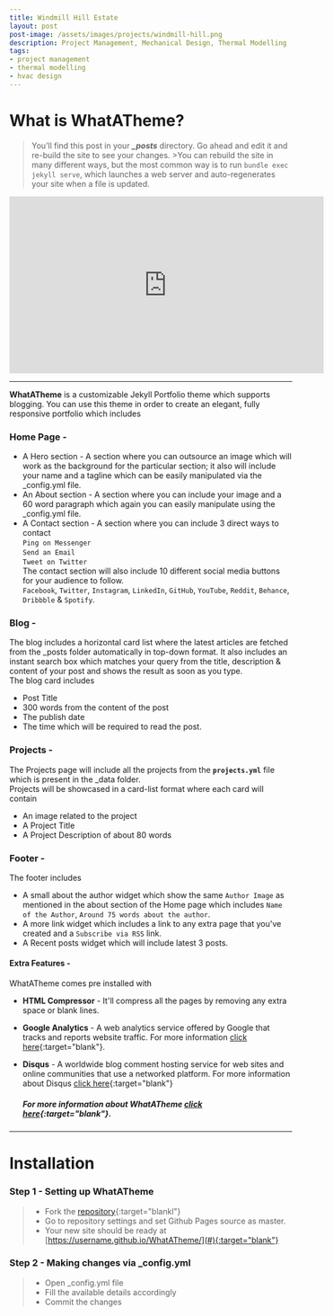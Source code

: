 ```yaml
---
title: Windmill Hill Estate
layout: post
post-image: /assets/images/projects/windmill-hill.png
description: Project Management, Mechanical Design, Thermal Modelling
tags:
- project management
- thermal modelling
- hvac design
---
```


# What is WhatATheme?
>You’ll find this post in your ***_posts*** directory. Go ahead and edit it and re-build the site to see your changes. >You can rebuild the site in many different ways, but the most common way is to run `bundle exec jekyll serve`, which launches a web server and auto-regenerates your site when a file is updated.

<iframe width="560" height="315" src="https://www.youtube.com/embed/VfPa2c9kwhQ" frameborder="0" allow="accelerometer; autoplay; encrypted-media; gyroscope; picture-in-picture" allowfullscreen></iframe>

---

**WhatATheme** is a customizable Jekyll Portfolio theme which supports blogging. You can use this theme in order to create an elegant, fully responsive portfolio which includes

### Home Page -
* A Hero section - A section where you can outsource an image which will work as the background for the particular section; it also will include your name and a tagline which can be easily manipulated via the _config.yml file.
* An About section - A section where you can include your image and a 60 word paragraph which again you can easily manipulate using the _config.yml file.
* A Contact section - A section where you can include 3 direct ways to contact<br>
`Ping on Messenger`<br>
`Send an Email`<br>
`Tweet on Twitter`<br>
The contact section will also include 10 different social media buttons for your audience to follow.<br>
`Facebook`, `Twitter`, `Instagram`, `LinkedIn`, `GitHub`, `YouTube`, `Reddit`, `Behance`, `Dribbble` & `Spotify`.

### Blog -
The blog includes a horizontal card list where the latest articles are fetched from the _posts folder automatically in top-down format. It also includes an instant search box which matches your query from the title, description & content of your post and shows the result as soon as you type.<br>
The blog card includes
* Post Title
* 300 words from the content of the post
* The publish date
* The time which will be required to read the post.

### Projects -
The Projects page will include all the projects from the **`projects.yml`** file which is present in the _data folder.<br>
Projects will be showcased in a card-list format where each card will contain
* An image related to the project
* A Project Title
* A Project Description of about 80 words

### Footer -
The footer includes
* A small about the author widget which show the same `Author Image` as mentioned in the about section of the Home page which includes `Name of the Author`, `Around 75 words about the author`.
* A more link widget which includes a link to any extra page that you've created and a `Subscribe via RSS` link.
* A Recent posts widget which will include latest 3 posts.

#### Extra Features -
WhatATheme comes pre installed with
* **HTML Compressor** - It'll compress all the pages by removing any extra space or blank lines.
* **Google Analytics** - A web analytics service offered by Google that tracks and reports website traffic. For more information [click here](https://analytics.google.com){:target="blank"}.
* **Disqus** - A worldwide blog comment hosting service for web sites and online communities that use a networked platform. For more information about Disqus [click here](https://help.disqus.com/en/articles/1717053-what-is-disqus){:target="blank"}

	##### For more information about WhatATheme [click here](https://github.com/thedevslot/WhatATheme/blob/gh-pages/README.md){:target="blank"}.

---

# Installation
### Step 1 - Setting up WhatATheme
> * Fork the [repository](https://github.com/thedevslot/WhatATheme/tree/master){:target="blankl"}
> * Go to repository settings and set Github Pages source as master.
> * Your new site should be ready at [https://username.github.io/WhatATheme/](#){:target="blank"}

### Step 2 - Making changes via **_config.yml**
> * Open _config.yml file
> * Fill the available details accordingly
> * Commit the changes